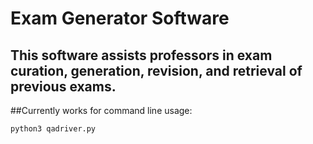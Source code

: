 # Exam Generator Software

## This software assists professors in exam curation, generation, revision, and retrieval of previous exams.

##Currently works for command line usage:
```
python3 qadriver.py

```
